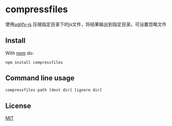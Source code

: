 # compressfiles

使用[uglify-js](https://www.npmjs.com/package/uglify-js) 压缩指定目录下的js文件，将结果输出到指定目录。可设置忽略文件

## Install

With [npm](https://www.npmjs.com/package/compressfiles) do:

```
npm install compressfiles
```

## Command line usage

```javascript
compressfiles path [dest dir] [ignore dir]
```

## License

[MIT](https://github.com/damonCY/compressFiles/blob/master/LICENSE)